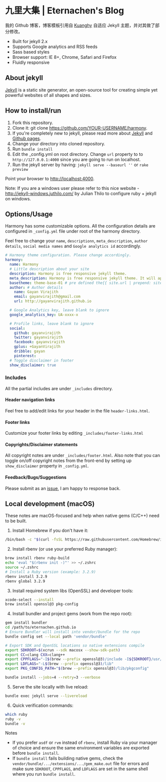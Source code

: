 九里大集 | Eternachen's Blog
=======================

我的 Github 博客，博客模板引用自 [Kuanghy](http://kuanghy.github.io/) 自适应 Jekyll 主题，并对其做了部分修改。

- Built for jekyll 2.x
- Supports Google analytics and RSS feeds
- Sass based styles
- Browser support: IE 8+, Chrome, Safari and Firefox
- Fluidly responsive

## About jekyll

[Jekyll](http://jekyllrb.com/) is a static site generator, an open-source tool for creating simple yet powerful websites of all shapes and sizes.

## How to install/run

1. Fork this repository.
2. Clone it: git clone https://github.com/YOUR-USERNAME/harmony.
3. If you're completely new to jekyll, please read more about [Jekyll](http://jekyllrb.com/) and [Github pages](https://help.github.com/articles/using-jekyll-with-pages).
4. Change your directory into cloned repository.
5. Run `bundle install`
6. Edit the _config.yml on root directory. Change `url` property to to
`http://127.0.0.1:4000` since you are going to run on localhost.
7. Run the jekyll server by having: `jekyll serve --baseurl ''` or `rake preview`   

Point your browser to [http://localhost:4000](http://localhost:4000).

Note: If you are a windows user please refer to this nice website - http://jekyll-windows.juthilo.com/ by Julian Thilo to configure ruby + jekyll on windows.

## Options/Usage

Harmony has some customizable options. All the configuration details are
configured in `_config.yml` file under root of the harmony directory.

Feel free to change your `name`, `descriptionn`, `meta_description`, `author details`,
`social media names` and `Google analytics id` accordingly.

``` yml
# Harmony theme configuration. Please change accordingly.
harmony:
  name: Harmony
  # Little description about your site
  description: Harmony is free responsive jekyll theme.
  meta_description: Harmony is free responsive jekyll theme. It will appear in your document head meta (for Google search results) and in your feed.xml site description.
  basetheme: theme-base-01 # pre defined the{{ site.url | prepend: site.baseurl }}mes are darken, blue-water, reddish.
  author: # Author details
    name: Gayan Virajith
    email: gayanvirajith@gmail.com
    url: http://gayanvirajith.github.io

  # Google Analytics key, leave blank to ignore
  google_analytics_key: UA-xxxx-x

  # Profile links, leave blank to ignore
  social:
    github: gayanvirajith
    twitter: gayanvirajith
    facebook: gayanvirajith
    gplus: +GayanVirajith
    dribble: gayan
    pinterest:
  # Toggle disclaimer in footer
  show_disclaimer: true
```

### Includes

All the partial includes are under `_includes` directory.

#### Header navigation links

Feel free to add/edit links for your header in the file `header-links.html`.

#### Footer links

Customize your footer links by editing `_includes/footer-links.html`

#### Copyrights/Disclaimer statements

All copyright notes are under `_includes/footer.html`. Also note that you
can toggle on/off copyright notes from the front-end by setting up `show_disclaimer`
property in `_config.yml`.

#### Feedback/Bugs/Suggestions

Please submit as an [issue](https://github.com/web-create/harmony/issues/new),
I am happy to response back.

## Local development (macOS)

These notes are macOS-focused and help when native gems (C/C++) need to be built.

1. Install Homebrew if you don't have it:

```bash
/bin/bash -c "$(curl -fsSL https://raw.githubusercontent.com/Homebrew/install/HEAD/install.sh)"
```

2. Install rbenv (or use your preferred Ruby manager):

```bash
brew install rbenv ruby-build
echo 'eval "$(rbenv init -)"' >> ~/.zshrc
source ~/.zshrc
# Install a Ruby version (example: 3.2.9)
rbenv install 3.2.9
rbenv global 3.2.9
```

3. Install required system libs (OpenSSL) and developer tools:

```bash
xcode-select --install
brew install openssl@3 pkg-config
```

4. Install bundler and project gems (work from the repo root):

```bash
gem install bundler
cd /path/to/eternachen.github.io
# Ensure Bundler will install into vendor/bundle for the repo
bundle config set --local path 'vendor/bundle'

# Export SDK and OpenSSL locations so native extensions compile
export SDKROOT=$(xcrun --sdk macosx --show-sdk-path)
export CC=clang CXX=clang++
export CPPFLAGS="-I$(brew --prefix openssl@3)/include -I${SDKROOT}/usr/include"
export LDFLAGS="-L$(brew --prefix openssl@3)/lib"
export PKG_CONFIG_PATH="$(brew --prefix openssl@3)/lib/pkgconfig"

bundle install --jobs=4 --retry=3 --verbose
```

5. Serve the site locally with live reload:

```bash
bundle exec jekyll serve --livereload
```

6. Quick verification commands:

```bash
which ruby
ruby -v
bundle -v
```

Notes
- If you prefer `asdf` or `rvm` instead of `rbenv`, install Ruby via your manager of choice and ensure the same environment variables are exported before `bundle install`.
- If `bundle install` fails building native gems, check the `vendor/bundle/.../extensions/.../gem_make.out` file for errors and make sure `SDKROOT`, `CPPFLAGS`, and `LDFLAGS` are set in the same shell where you run `bundle install`.
